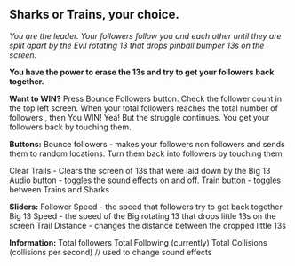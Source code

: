 ## Sharks or Trains, your choice.

*You are the leader. Your followers follow you and each other until they are split apart by the Evil rotating  13 that drops pinball bumper  13s on the screen.* 

**You have the power to erase the 13s and try to get your followers back together.**

**Want to WIN?**  Press Bounce Followers button. Check the follower count in the top left screen. When your total followers reaches the total number of followers , then You WIN! Yea!
But the struggle continues.  You get your followers back by touching them.

**Buttons:**
Bounce followers - makes your followers non followers and sends them to random locations. Turn them back into followers by touching them

Clear Trails - Clears the screen of 13s that were laid down by the Big 13
Audio button - toggles the sound effects on and off.
Train button - toggles between Trains and Sharks

**Sliders:**
Follower Speed - the speed that followers try to get back together
Big 13 Speed - the speed of the Big rotating 13 that drops little 13s on the screen
Trail Distance - changes the distance between the dropped little 13s

**Information:**
Total followers
Total Following (currently)
Total Collisions  (collisions per second) // used to change sound effects



